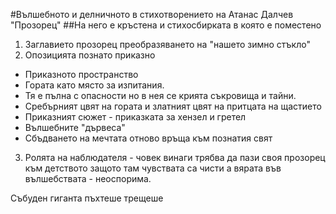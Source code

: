 #Вълшебното и делничното в стихотворението на Атанас Далчев "Прозорец"
##На него е кръстена и стихосбирката в която е поместено
1. Заглавието прозорец  преобразяването на "нашето зимно стъкло"
2. Опозицията познато приказно 
 - Приказното пространство 
  - Гората като място за изпитания.
  - Тя е пълна с опасности но в нея се крията съкровища и тайни. 
  - Сребърният цвят на гората и златният цвят на притцата на щастието
 - Приказният сюжет - приказката за хензел и гретел
 - Вълшебните "дървеса" 
 - Сбъдването на мечтата отново връща към познатия свят
3. Ролята на наблюдателя - човек винаги трябва да пази своя прозорец към детството защото там чувствата са чисти а вярата във вълшебствата - неоспорима.

Събуден гиганта пъхтеше трещеше


